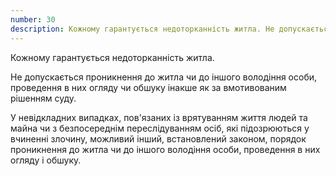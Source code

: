 ```yaml
---
number: 30
description: Кожному гарантується недоторканність житла. Не допускається проникнення до житла чи до іншого володіння особи, проведення в них огляду чи обшуку інакше як за вмотивованим рішенням суду...
---
```


Кожному гарантується недоторканність житла.

Не допускається проникнення до житла чи до іншого володіння особи, проведення в них огляду чи обшуку інакше як за
вмотивованим рішенням суду.

У невідкладних випадках, пов'язаних із врятуванням життя людей та майна чи з безпосереднім переслідуванням осіб, які
підозрюються у вчиненні злочину, можливий інший, встановлений законом, порядок проникнення до житла чи до іншого
володіння особи, проведення в них огляду і обшуку.
